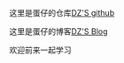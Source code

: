 这里是蛋仔的仓库[DZ'S github](https://github.com/DanZai233)

这里是蛋仔的博客[DZ'S Blog](https://danzaii.cn)

欢迎前来一起学习
<!---
DanZai233/DanZai233 is a ✨ special ✨ repository because its `README.md` (this file) appears on your GitHub profile.
You can click the Preview link to take a look at your changes.
--->
